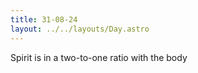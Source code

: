 ```yaml
---
title: 31-08-24
layout: ../../layouts/Day.astro
---
```


Spirit is in a two-to-one ratio with the body


